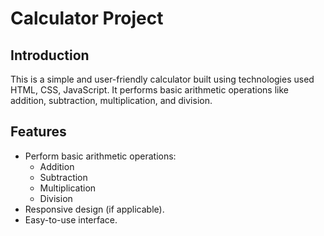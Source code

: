 # Calculator Project

## Introduction
This is a simple and user-friendly calculator built using technologies used HTML, CSS, JavaScript. It performs basic arithmetic operations like addition, subtraction, multiplication, and division. 

## Features
- Perform basic arithmetic operations:
  - Addition
  - Subtraction
  - Multiplication
  - Division
- Responsive design (if applicable).
- Easy-to-use interface.

